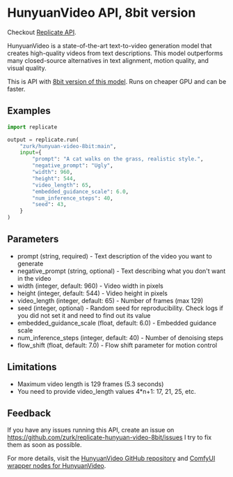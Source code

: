 # HunyuanVideo API, 8bit version

Checkout [Replicate API](https://replicate.com/zurk/hunyuan-video-8bit).

HunyuanVideo is a state-of-the-art text-to-video generation model that creates high-quality videos from text descriptions. 
This model outperforms many closed-source alternatives in text alignment, motion quality, and visual quality.

This is API with [8bit version of this model](https://huggingface.co/Kijai/HunyuanVideo_comfy/tree/main).
Runs on cheaper GPU and can be faster.

## Examples

```python
import replicate

output = replicate.run(
    "zurk/hunyuan-video-8bit:main",
    input={
        "prompt": "A cat walks on the grass, realistic style.",
        "negative_prompt": "Ugly",
        "width": 960,
        "height": 544,
        "video_length": 65,
        "embedded_guidance_scale": 6.0,
        "num_inference_steps": 40,
        "seed": 43,
    }
)
```

## Parameters

- prompt (string, required) - Text description of the video you want to generate
- negative_prompt (string, optional) - Text describing what you don't want in the video
- width (integer, default: 960) - Video width in pixels
- height (integer, default: 544) - Video height in pixels 
- video_length (integer, default: 65) - Number of frames (max 129)
- seed (integer, optional) - Random seed for reproducibility. Check logs if you did not set it and need to find out its value
- embedded_guidance_scale (float, default: 6.0) - Embedded guidance scale
- num_inference_steps (integer, default: 40) - Number of denoising steps
- flow_shift (float, default: 7.0) - Flow shift parameter for motion control


## Limitations

- Maximum video length is 129 frames (5.3 seconds)
- You need to provide video_length values 4*n+1: 17, 21, 25, etc.

## Feedback

If you have any issues running this API, create an issue on https://github.com/zurk/replicate-hunyuan-video-8bit/issues
I try to fix them as soon as possible.


For more details, visit the [HunyuanVideo GitHub repository](https://github.com/Tencent/HunyuanVideo)
and [ComfyUI wrapper nodes for HunyuanVideo](https://github.com/kijai/ComfyUI-HunyuanVideoWrapper).
